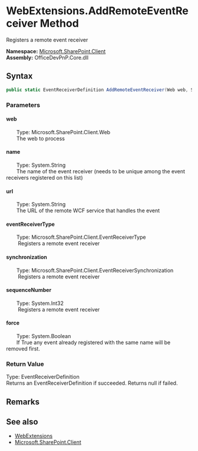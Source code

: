 # WebExtensions.AddRemoteEventReceiver Method  
 Registers a remote event receiver   

**Namespace:** [Microsoft.SharePoint.Client](Microsoft.SharePoint.Client.md)  
**Assembly:** OfficeDevPnP.Core.dll  
## Syntax
```C#
public static EventReceiverDefinition AddRemoteEventReceiver(Web web, String name, String url, EventReceiverType eventReceiverType, EventReceiverSynchronization synchronization, Int32 sequenceNumber, Boolean force)
```
### Parameters
#### web  
&emsp;&emsp;Type: Microsoft.SharePoint.Client.Web  
&emsp;&emsp;The web to process  

  

#### name  
&emsp;&emsp;Type: System.String  
&emsp;&emsp;The name of the event receiver (needs to be unique among the event receivers registered on this list)  

  

#### url  
&emsp;&emsp;Type: System.String  
&emsp;&emsp;The URL of the remote WCF service that handles the event  

  

#### eventReceiverType  
&emsp;&emsp;Type: Microsoft.SharePoint.Client.EventReceiverType  
&emsp;&emsp; Registers a remote event receiver   

  

#### synchronization  
&emsp;&emsp;Type: Microsoft.SharePoint.Client.EventReceiverSynchronization  
&emsp;&emsp; Registers a remote event receiver   

  

#### sequenceNumber  
&emsp;&emsp;Type: System.Int32  
&emsp;&emsp; Registers a remote event receiver   

  

#### force  
&emsp;&emsp;Type: System.Boolean  
&emsp;&emsp;If True any event already registered with the same name will be removed first.  

  

### Return Value
Type: EventReceiverDefinition  
Returns an EventReceiverDefinition if succeeded. Returns null if failed.  


## Remarks
  
## See also
- [WebExtensions](Microsoft.SharePoint.Client.WebExtensions.md) 
- [Microsoft.SharePoint.Client](Microsoft.SharePoint.Client.md) 
